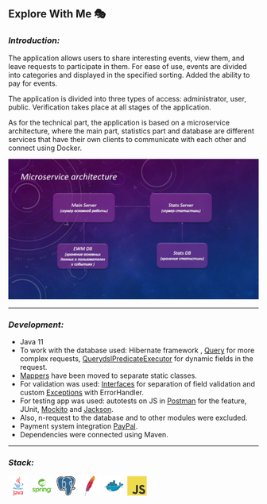 ## Explore With Me :performing_arts:

### _Introduction:_
The application allows users to share interesting events, view them, and leave requests to participate in them. For ease of use, events are divided into categories and displayed in the specified sorting. Added the ability to pay for events.

The application is divided into three types of access: administrator, user, public. Verification takes place at all stages of the application.

As for the technical part, the application is based on a microservice architecture, where the main part, statistics part and database are different services that have their own clients to communicate with each other and connect using Docker.

![Image alt](https://github.com/Elizaveta-Shapovalova/java-explore-with-me/raw/main/scheme-MA.png)

---

### _Development:_
 
 -  Java 11
 -  To work with the database used: Hibernate framework , [Query](https://github.com/Elizaveta-shapovalova/java-explore-with-me/blob/main/stats_server/src/main/java/ru/practicum/ewm_stats/repository/HitRepository.java) for more complex requests, [QuerydslPredicateExecutor](https://github.com/Elizaveta-shapovalova/java-explore-with-me/blob/main/main_server/src/main/java/ru/practicum/ewm_main/event/repository/EventRepository.java) for dynamic fields in the request.
 - [Mappers](https://github.com/Elizaveta-shapovalova/java-explore-with-me/blob/main/main_server/src/main/java/ru/practicum/ewm_main/event/mapper/EventMapper.java) have been moved to separate static classes.
 - For validation was used: [Interfaces](https://github.com/Elizaveta-shapovalova/java-explore-with-me/blob/main/main_server/src/main/java/ru/practicum/ewm_main/request/dto/RequestShortDto.java) for separation of field validation and custom [Exceptions](https://github.com/Elizaveta-shapovalova/java-explore-with-me/tree/main/main_server/src/main/java/ru/practicum/ewm_main/exception) with ErrorHandler.
 - For testing app was used: autotests on JS in [Postman](https://github.com/Elizaveta-shapovalova/java-explore-with-me/blob/main/postman/feature.json) for the feature, JUnit, [Mockito](https://github.com/Elizaveta-shapovalova/java-explore-with-me/blob/main/stats_server/src/test/java/ru/practicum/ewm_stats/service/HitServiceImplTest.java) and [Jackson](https://github.com/Elizaveta-shapovalova/java-explore-with-me/blob/main/stats_server/src/test/java/ru/practicum/ewm_stats/dto/EndpointHitTest.java).
 - Also, n-request to the database and to other modules were excluded.
 - Payment system integration [PayPal](https://github.com/Elizaveta-shapovalova/java-explore-with-me/blob/main/main_server/src/main/java/ru/practicum/ewm_main/paypal/client/PaymentClient.java).
 - Dependencies were connected using Maven.

---

### _Staсk:_

<div>
  <img src="https://github.com/devicons/devicon/blob/master/icons/java/java-original-wordmark.svg" title="Java" alt="Java" width="40" height="40"/>&nbsp;
  <img src="https://github.com/devicons/devicon/blob/master/icons/spring/spring-original-wordmark.svg" title="Spring" alt="Spring" width="40" height="40"/>&nbsp;
  <img src="https://github.com/devicons/devicon/blob/master/icons/postgresql/postgresql-original.svg" title="PostgreSQL" alt="PostgreSQL" width="40" height="40"/>&nbsp;
  <img src="https://github.com/devicons/devicon/blob/master/icons/apache/apache-original.svg" title="Maven" alt="Maven" width="40" height="40"/>&nbsp;
  <img src="https://github.com/devicons/devicon/blob/master/icons/docker/docker-original.svg?short_path=bbeaed2" title="Docker" alt="Docker" width="40" height="40"/>&nbsp;
  <img src="https://github.com/devicons/devicon/blob/master/icons/javascript/javascript-original.svg" title="JS" **alt="JS" width="40" height="40"/>
</div>







